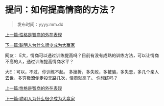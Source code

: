 # 提问：如何提高情商的方法？

> 发布时间：yyyy.mm.dd

[上一篇:性格是智商的外在表现](/social/article100)  

[下一篇:聪明人为什么很少成为大赢家](/social/article102)    

网友： E大，情商可以通过训练提高吗？目前有没有成熟的训练方法，可以让情商不高的人，通过训练提高情商水平？   

大E：可以，不过，你训练不起。 多挫折，多失败，多被骗，多失恋，多几个亲人去世，多穷极潦倒走投无路几次，情商就高了。 你想练吗？ 

[上一篇:性格是智商的外在表现](/social/article100)  

[下一篇:聪明人为什么很少成为大赢家](/social/article102)    

  